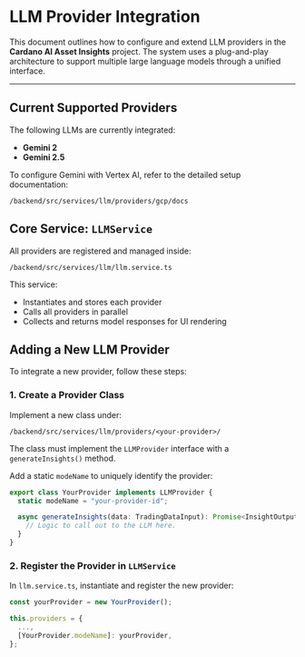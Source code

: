 # LLM Provider Integration

This document outlines how to configure and extend LLM providers in the **Cardano AI Asset Insights** project. The system uses a plug-and-play architecture to support multiple large language models through a unified interface.

---

## Current Supported Providers

The following LLMs are currently integrated:

- **Gemini 2**
- **Gemini 2.5**

To configure Gemini with Vertex AI, refer to the detailed setup documentation:

`/backend/src/services/llm/providers/gcp/docs`

## Core Service: `LLMService`

All providers are registered and managed inside:

`/backend/src/services/llm/llm.service.ts`

This service:

- Instantiates and stores each provider
- Calls all providers in parallel
- Collects and returns model responses for UI rendering

## Adding a New LLM Provider

To integrate a new provider, follow these steps:

### 1. Create a Provider Class

Implement a new class under:

`/backend/src/services/llm/providers/<your-provider>/`

The class must implement the `LLMProvider` interface with a `generateInsights()` method.

Add a static `modeName` to uniquely identify the provider:

```ts
export class YourProvider implements LLMProvider {
  static modeName = "your-provider-id";

  async generateInsights(data: TradingDataInput): Promise<InsightOutput> {
    // Logic to call out to the LLM here.
  }
}
```

### 2. Register the Provider in `LLMService`

In `llm.service.ts`, instantiate and register the new provider:

```ts
const yourProvider = new YourProvider();

this.providers = {
  ...,
  [YourProvider.modeName]: yourProvider,
};
```
